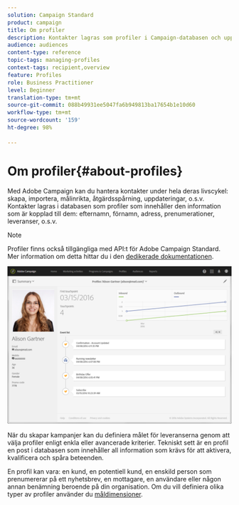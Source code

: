 ```yaml
---
solution: Campaign Standard
product: campaign
title: Om profiler
description: Kontakter lagras som profiler i Campaign-databasen och uppdateras under hela deras livscykel.
audience: audiences
content-type: reference
topic-tags: managing-profiles
context-tags: recipient,overview
feature: Profiles
role: Business Practitioner
level: Beginner
translation-type: tm+mt
source-git-commit: 088b49931ee5047fa6b949813ba17654b1e10d60
workflow-type: tm+mt
source-wordcount: '159'
ht-degree: 98%

---
```



# Om profiler{#about-profiles}

Med Adobe Campaign kan du hantera kontakter under hela deras livscykel: skapa, importera, målinrikta, åtgärdsspårning, uppdateringar, o.s.v. Kontakter lagras i databasen som profiler som innehåller den information som är kopplad till dem: efternamn, förnamn, adress, prenumerationer, leveranser, o.s.v.

>[!NOTE]
>
>Profiler finns också tillgängliga med API:t för Adobe Campaign Standard. Mer information om detta hittar du i den [dedikerade dokumentationen](../../api/using/retrieving-profiles.md).

![](assets/marketing_history.png)

När du skapar kampanjer kan du definiera målet för leveranserna genom att välja profiler enligt enkla eller avancerade kriterier. Tekniskt sett är en profil en post i databasen som innehåller all information som krävs för att aktivera, kvalificera och spåra beteenden.

En profil kan vara: en kund, en potentiell kund, en enskild person som prenumererar på ett nyhetsbrev, en mottagare, en användare eller någon annan benämning beroende på din organisation. Om du vill definiera olika typer av profiler använder du [måldimensioner](../../automating/using/query.md#targeting-dimensions-and-resources).
